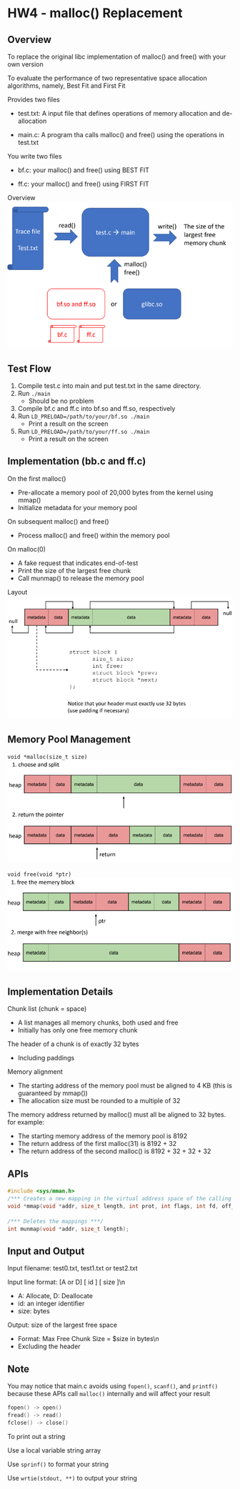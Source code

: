 # HW4 - malloc() Replacement

## Overview
To replace the original libc implementation of malloc() and free() with your own version

To evaluate the performance of two representative space allocation algorithms, namely, Best Fit and First Fit

Provides two files
- test.txt: A input file that defines operations of memory allocation and de-allocation

- main.c: A program tha calls malloc() and free() using the operations in test.txt

You write two files
- bf.c: your malloc() and free() using BEST FIT

- ff.c: your malloc() and free() using FIRST FIT

Overview \
![Alt text](res/image.png)

## Test Flow
1. Compile test.c into main and put test.txt in the same directory.
2. Run `./main`
    - Should be no problem
3. Compile bf.c and ff.c into bf.so and ff.so, respectively
4. Run `LD_PRELOAD=/path/to/your/bf.so ./main`
    - Print a result on the screen
5. Run `LD_PRELOAD=/path/to/your/ff.so ./main`
    - Print a result on the screen

## Implementation (bb.c and ff.c)
On the first malloc()
- Pre-allocate a memory pool of 20,000 bytes from the kernel using mmap()
- Initialize metadata for your memory pool

On subsequent malloc() and free()
- Process malloc() and free() within the memory pool

On malloc(0)
- A fake request that indicates end-of-test
- Print the size of the largest free chunk
- Call munmap() to release the memory pool

Layout \
![Alt text](res/Layout.png)

## Memory Pool Management
`void *malloc(size_t size)`
![Alt text](res/malloc.png)

`void free(void *ptr)`
![Alt text](res/free.png)

## Implementation Details
Chunk list (chunk = space)
- A list manages all memory chunks, both used and free
- Initially has only one free memory chunk

The header of a chunk is of exactly 32 bytes
- Including paddings

Memory alignment
- The starting address of the memory pool must be aligned to 4 KB (this is guaranteed by mmap())
- The allocation size must be rounded to a multiple of 32

The memory address returned by malloc() must all be aligned to 32 bytes. for example:
- The starting memory address of the memory pool is 8192
- The return address of the first malloc(31) is 8192 + 32
- The return address of the second malloc() is 8192 + 32 + 32 + 32

## APIs
```c
#include <sys/mman.h>
/*** Creates a new mapping in the virtual address space of the calling process ***/
void *mmap(void *addr, size_t length, int prot, int flags, int fd, off_t offset);

/*** Deletes the mappings ***/
int munmap(void *addr, size_t length);
```

## Input and Output
Input filename: test0.txt, test1.txt or test2.txt

Input line format: [A or D] [ id ] [ size ]\n
- A: Allocate, D: Deallocate
- id: an integer identifier
- size: bytes

Output: size of the largest free space
- Format: Max Free Chunk Size = $size in bytes\n
- Excluding the header

## Note
You may notice that main.c avoids using `fopen()`, `scanf()`, and `printf()` because these APIs call `malloc()` internally and will affect your result
```c
fopen() -> open()
fread() -> read()
fclose() -> close()
```

To print out a string 

Use a local variable string array 

Use `sprinf()` to format your string

Use `wrtie(stdout, **)` to output your string

